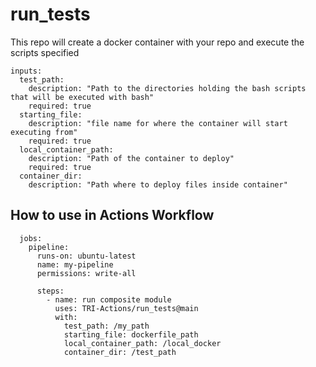 # run_tests

This repo will create a docker container with your repo and execute the scripts specified

```
inputs:
  test_path:
    description: "Path to the directories holding the bash scripts that will be executed with bash"
    required: true
  starting_file:
    description: "file name for where the container will start executing from"
    required: true
  local_container_path:
    description: "Path of the container to deploy"
    required: true
  container_dir:
    description: "Path where to deploy files inside container"
```

## How to use in Actions Workflow

```
  jobs:
    pipeline:
      runs-on: ubuntu-latest
      name: my-pipeline
      permissions: write-all
   
      steps:
        - name: run composite module
          uses: TRI-Actions/run_tests@main
          with:
            test_path: /my_path
            starting_file: dockerfile_path
            local_container_path: /local_docker
            container_dir: /test_path
```



